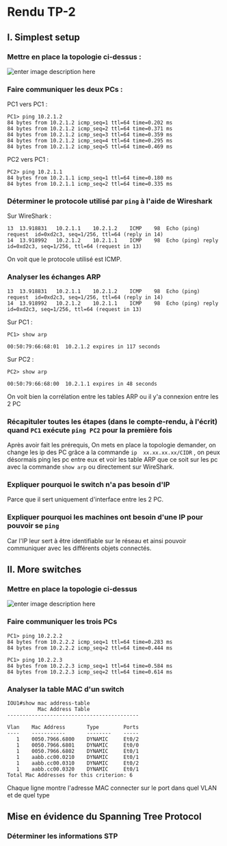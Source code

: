 # Rendu TP-2

## I. Simplest setup

### Mettre en place la topologie ci-dessus :

![enter image description here](https://i.imgur.com/g9r27S6.png)


### Faire communiquer les deux PCs :

PC1 vers PC1 :

    PC1> ping 10.2.1.2
    84 bytes from 10.2.1.2 icmp_seq=1 ttl=64 time=0.202 ms
    84 bytes from 10.2.1.2 icmp_seq=2 ttl=64 time=0.371 ms
    84 bytes from 10.2.1.2 icmp_seq=3 ttl=64 time=0.359 ms
    84 bytes from 10.2.1.2 icmp_seq=4 ttl=64 time=0.295 ms
    84 bytes from 10.2.1.2 icmp_seq=5 ttl=64 time=0.469 ms

PC2 vers PC1 :

    PC2> ping 10.2.1.1
    84 bytes from 10.2.1.1 icmp_seq=1 ttl=64 time=0.180 ms
    84 bytes from 10.2.1.1 icmp_seq=2 ttl=64 time=0.335 ms

### Déterminer le protocole utilisé par `ping` à l'aide de Wireshark
Sur WireShark : 

    13	13.918831	10.2.1.1	10.2.1.2	ICMP	98	Echo (ping) request  id=0xd2c3, seq=1/256, ttl=64 (reply in 14)
    14	13.918992	10.2.1.2	10.2.1.1	ICMP	98	Echo (ping) reply    id=0xd2c3, seq=1/256, ttl=64 (request in 13)

On voit que le protocole utilisé est ICMP.

### Analyser les échanges ARP

    13	13.918831	10.2.1.1	10.2.1.2	ICMP	98	Echo (ping) request  id=0xd2c3, seq=1/256, ttl=64 (reply in 14)
    14	13.918992	10.2.1.2	10.2.1.1	ICMP	98	Echo (ping) reply    id=0xd2c3, seq=1/256, ttl=64 (request in 13)

Sur PC1 : 

    PC1> show arp
    
    00:50:79:66:68:01  10.2.1.2 expires in 117 seconds

Sur PC2 : 

    PC2> show arp
    
    00:50:79:66:68:00  10.2.1.1 expires in 48 seconds


On voit bien la corrélation entre les tables ARP ou il y'a connexion entre les 2 PC


### Récapituler toutes les étapes (dans le compte-rendu, à l'écrit) quand `PC1` exécute `ping PC2` pour la première fois

Après avoir fait les prérequis,
On mets en place la topologie demander, on change les ip des PC grâce a la commande `ip  xx.xx.xx.xx/CIDR` , on peux désormais ping les pc entre eux et voir les table ARP que ce soit sur les pc avec la commande `show arp` ou directement sur WireShark.

### Expliquer pourquoi le switch n'a pas besoin d'IP

Parce que il sert uniquement d'interface entre les 2 PC.

### Expliquer pourquoi les machines ont besoin d'une IP pour pouvoir se `ping`

Car l'IP leur sert à être identifiable sur le réseau et ainsi pouvoir communiquer avec les différents objets  connectés. 

## II. More switches

### Mettre en place la topologie ci-dessus

![enter image description here](https://i.imgur.com/OtuPz62.png)

### Faire communiquer les trois PCs

    PC1> ping 10.2.2.2
    84 bytes from 10.2.2.2 icmp_seq=1 ttl=64 time=0.283 ms
    84 bytes from 10.2.2.2 icmp_seq=2 ttl=64 time=0.444 ms
    
    PC1> ping 10.2.2.3
    84 bytes from 10.2.2.3 icmp_seq=1 ttl=64 time=0.584 ms
    84 bytes from 10.2.2.3 icmp_seq=2 ttl=64 time=0.614 ms

### Analyser la table MAC d'un switch

    IOU1#show mac address-table
              Mac Address Table
    -------------------------------------------
    
    Vlan    Mac Address       Type        Ports
    ----    -----------       --------    -----
       1    0050.7966.6800    DYNAMIC     Et0/2
       1    0050.7966.6801    DYNAMIC     Et0/0
       1    0050.7966.6802    DYNAMIC     Et0/1
       1    aabb.cc00.0210    DYNAMIC     Et0/1
       1    aabb.cc00.0310    DYNAMIC     Et0/2
       1    aabb.cc00.0320    DYNAMIC     Et0/1
    Total Mac Addresses for this criterion: 6

Chaque ligne montre l'adresse MAC connecter sur le port dans quel VLAN et de quel type

## Mise en évidence du Spanning Tree Protocol

### Déterminer les informations STP


<!--stackedit_data:
eyJoaXN0b3J5IjpbLTcxMTI3MDgwOCwxNDY3MTQ2OTAsLTE4OD
I4NjM1NjIsNTAwMTMxNzI5LDE2NzcwNzg3MjddfQ==
-->